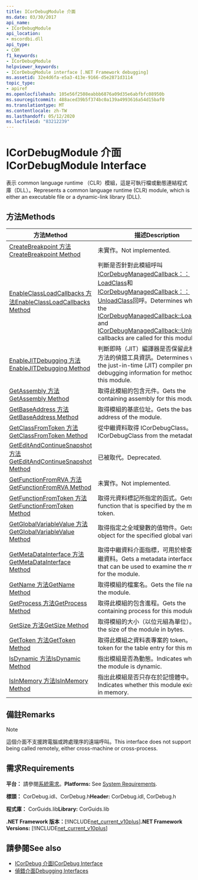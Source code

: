 ```yaml
---
title: ICorDebugModule 介面
ms.date: 03/30/2017
api_name:
- ICorDebugModule
api_location:
- mscordbi.dll
api_type:
- COM
f1_keywords:
- ICorDebugModule
helpviewer_keywords:
- ICorDebugModule interface [.NET Framework debugging]
ms.assetid: 32e4d6fa-e5a3-413e-9166-d5e2871d3114
topic_type:
- apiref
ms.openlocfilehash: 105e56f2508eabbb6876a09d35e6abfbfc08950b
ms.sourcegitcommit: 488aced39b5f374bc0a139a4993616a54d15baf0
ms.translationtype: MT
ms.contentlocale: zh-TW
ms.lasthandoff: 05/12/2020
ms.locfileid: "83212239"
---
```

# <a name="icordebugmodule-interface"></a><span data-ttu-id="634c8-102">ICorDebugModule 介面</span><span class="sxs-lookup"><span data-stu-id="634c8-102">ICorDebugModule Interface</span></span>

<span data-ttu-id="634c8-103">表示 common language runtime （CLR）模組，這是可執行檔或動態連結程式庫（DLL）。</span><span class="sxs-lookup"><span data-stu-id="634c8-103">Represents a common language runtime (CLR) module, which is either an executable file or a dynamic-link library (DLL).</span></span>  
  
## <a name="methods"></a><span data-ttu-id="634c8-104">方法</span><span class="sxs-lookup"><span data-stu-id="634c8-104">Methods</span></span>  
  
|<span data-ttu-id="634c8-105">方法</span><span class="sxs-lookup"><span data-stu-id="634c8-105">Method</span></span>|<span data-ttu-id="634c8-106">描述</span><span class="sxs-lookup"><span data-stu-id="634c8-106">Description</span></span>|  
|------------|-----------------|  
|[<span data-ttu-id="634c8-107">CreateBreakpoint 方法</span><span class="sxs-lookup"><span data-stu-id="634c8-107">CreateBreakpoint Method</span></span>](icordebugmodule-createbreakpoint-method.md)|<span data-ttu-id="634c8-108">未實作。</span><span class="sxs-lookup"><span data-stu-id="634c8-108">Not implemented.</span></span>|  
|[<span data-ttu-id="634c8-109">EnableClassLoadCallbacks 方法</span><span class="sxs-lookup"><span data-stu-id="634c8-109">EnableClassLoadCallbacks Method</span></span>](icordebugmodule-enableclassloadcallbacks-method.md)|<span data-ttu-id="634c8-110">判斷是否針對此模組呼叫[ICorDebugManagedCallback：： LoadClass](icordebugmanagedcallback-loadclass-method.md)和[ICorDebugManagedCallback：： UnloadClass](icordebugmanagedcallback-unloadclass-method.md)回呼。</span><span class="sxs-lookup"><span data-stu-id="634c8-110">Determines whether the [ICorDebugManagedCallback::LoadClass](icordebugmanagedcallback-loadclass-method.md) and [ICorDebugManagedCallback::UnloadClass](icordebugmanagedcallback-unloadclass-method.md) callbacks are called for this module.</span></span>|  
|[<span data-ttu-id="634c8-111">EnableJITDebugging 方法</span><span class="sxs-lookup"><span data-stu-id="634c8-111">EnableJITDebugging Method</span></span>](icordebugmodule-enablejitdebugging-method.md)|<span data-ttu-id="634c8-112">判斷即時（JIT）編譯器是否保留此模組中之方法的偵錯工具資訊。</span><span class="sxs-lookup"><span data-stu-id="634c8-112">Determines whether the just-in-time (JIT) compiler preserves debugging information for methods within this module.</span></span>|  
|[<span data-ttu-id="634c8-113">GetAssembly 方法</span><span class="sxs-lookup"><span data-stu-id="634c8-113">GetAssembly Method</span></span>](icordebugmodule-getassembly-method.md)|<span data-ttu-id="634c8-114">取得此模組的包含元件。</span><span class="sxs-lookup"><span data-stu-id="634c8-114">Gets the containing assembly for this module.</span></span>|  
|[<span data-ttu-id="634c8-115">GetBaseAddress 方法</span><span class="sxs-lookup"><span data-stu-id="634c8-115">GetBaseAddress Method</span></span>](icordebugmodule-getbaseaddress-method.md)|<span data-ttu-id="634c8-116">取得模組的基底位址。</span><span class="sxs-lookup"><span data-stu-id="634c8-116">Gets the base address of the module.</span></span>|  
|[<span data-ttu-id="634c8-117">GetClassFromToken 方法</span><span class="sxs-lookup"><span data-stu-id="634c8-117">GetClassFromToken Method</span></span>](icordebugmodule-getclassfromtoken-method.md)|<span data-ttu-id="634c8-118">從中繼資料取得 ICorDebugClass。</span><span class="sxs-lookup"><span data-stu-id="634c8-118">Gets the ICorDebugClass from the metadata.</span></span>|  
|[<span data-ttu-id="634c8-119">GetEditAndContinueSnapshot 方法</span><span class="sxs-lookup"><span data-stu-id="634c8-119">GetEditAndContinueSnapshot Method</span></span>](icordebugmodule-geteditandcontinuesnapshot-method.md)|<span data-ttu-id="634c8-120">已被取代。</span><span class="sxs-lookup"><span data-stu-id="634c8-120">Deprecated.</span></span>|  
|[<span data-ttu-id="634c8-121">GetFunctionFromRVA 方法</span><span class="sxs-lookup"><span data-stu-id="634c8-121">GetFunctionFromRVA Method</span></span>](icordebugmodule-getfunctionfromrva-method.md)|<span data-ttu-id="634c8-122">未實作。</span><span class="sxs-lookup"><span data-stu-id="634c8-122">Not implemented.</span></span>|  
|[<span data-ttu-id="634c8-123">GetFunctionFromToken 方法</span><span class="sxs-lookup"><span data-stu-id="634c8-123">GetFunctionFromToken Method</span></span>](icordebugmodule-getfunctionfromtoken-method.md)|<span data-ttu-id="634c8-124">取得元資料標記所指定的函式。</span><span class="sxs-lookup"><span data-stu-id="634c8-124">Gets the function that is specified by the metadata token.</span></span>|  
|[<span data-ttu-id="634c8-125">GetGlobalVariableValue 方法</span><span class="sxs-lookup"><span data-stu-id="634c8-125">GetGlobalVariableValue Method</span></span>](icordebugmodule-getglobalvariablevalue-method.md)|<span data-ttu-id="634c8-126">取得指定之全域變數的值物件。</span><span class="sxs-lookup"><span data-stu-id="634c8-126">Gets a value object for the specified global variable.</span></span>|  
|[<span data-ttu-id="634c8-127">GetMetaDataInterface 方法</span><span class="sxs-lookup"><span data-stu-id="634c8-127">GetMetaDataInterface Method</span></span>](icordebugmodule-getmetadatainterface-method.md)|<span data-ttu-id="634c8-128">取得中繼資料介面指標，可用於檢查模組的中繼資料。</span><span class="sxs-lookup"><span data-stu-id="634c8-128">Gets a metadata interface pointer that can be used to examine the metadata for the module.</span></span>|  
|[<span data-ttu-id="634c8-129">GetName 方法</span><span class="sxs-lookup"><span data-stu-id="634c8-129">GetName Method</span></span>](icordebugmodule-getname-method.md)|<span data-ttu-id="634c8-130">取得模組的檔案名。</span><span class="sxs-lookup"><span data-stu-id="634c8-130">Gets the file name of the module.</span></span>|  
|[<span data-ttu-id="634c8-131">GetProcess 方法</span><span class="sxs-lookup"><span data-stu-id="634c8-131">GetProcess Method</span></span>](icordebugmodule-getprocess-method.md)|<span data-ttu-id="634c8-132">取得此模組的包含進程。</span><span class="sxs-lookup"><span data-stu-id="634c8-132">Gets the containing process for this module.</span></span>|  
|[<span data-ttu-id="634c8-133">GetSize 方法</span><span class="sxs-lookup"><span data-stu-id="634c8-133">GetSize Method</span></span>](icordebugmodule-getsize-method.md)|<span data-ttu-id="634c8-134">取得模組的大小（以位元組為單位）。</span><span class="sxs-lookup"><span data-stu-id="634c8-134">Gets the size of the module in bytes.</span></span>|  
|[<span data-ttu-id="634c8-135">GetToken 方法</span><span class="sxs-lookup"><span data-stu-id="634c8-135">GetToken Method</span></span>](icordebugmodule-gettoken-method.md)|<span data-ttu-id="634c8-136">取得此模組之資料表專案的 token。</span><span class="sxs-lookup"><span data-stu-id="634c8-136">Gets the token for the table entry for this module.</span></span>|  
|[<span data-ttu-id="634c8-137">IsDynamic 方法</span><span class="sxs-lookup"><span data-stu-id="634c8-137">IsDynamic Method</span></span>](icordebugmodule-isdynamic-method.md)|<span data-ttu-id="634c8-138">指出模組是否為動態。</span><span class="sxs-lookup"><span data-stu-id="634c8-138">Indicates whether the module is dynamic.</span></span>|  
|[<span data-ttu-id="634c8-139">IsInMemory 方法</span><span class="sxs-lookup"><span data-stu-id="634c8-139">IsInMemory Method</span></span>](icordebugmodule-isinmemory-method.md)|<span data-ttu-id="634c8-140">指出此模組是否只存在於記憶體中。</span><span class="sxs-lookup"><span data-stu-id="634c8-140">Indicates whether this module exists only in memory.</span></span>|  
  
## <a name="remarks"></a><span data-ttu-id="634c8-141">備註</span><span class="sxs-lookup"><span data-stu-id="634c8-141">Remarks</span></span>  
  
> [!NOTE]
> <span data-ttu-id="634c8-142">這個介面不支援跨電腦或跨處理序的遠端呼叫。</span><span class="sxs-lookup"><span data-stu-id="634c8-142">This interface does not support being called remotely, either cross-machine or cross-process.</span></span>  
  
## <a name="requirements"></a><span data-ttu-id="634c8-143">需求</span><span class="sxs-lookup"><span data-stu-id="634c8-143">Requirements</span></span>  
 <span data-ttu-id="634c8-144">**平台：** 請參閱[系統需求](../../get-started/system-requirements.md)。</span><span class="sxs-lookup"><span data-stu-id="634c8-144">**Platforms:** See [System Requirements](../../get-started/system-requirements.md).</span></span>  
  
 <span data-ttu-id="634c8-145">**標頭：** CorDebug.idl、CorDebug.h</span><span class="sxs-lookup"><span data-stu-id="634c8-145">**Header:** CorDebug.idl, CorDebug.h</span></span>  
  
 <span data-ttu-id="634c8-146">**程式庫：** CorGuids.lib</span><span class="sxs-lookup"><span data-stu-id="634c8-146">**Library:** CorGuids.lib</span></span>  
  
 <span data-ttu-id="634c8-147">**.NET Framework 版本：**[!INCLUDE[net_current_v10plus](../../../../includes/net-current-v10plus-md.md)]</span><span class="sxs-lookup"><span data-stu-id="634c8-147">**.NET Framework Versions:** [!INCLUDE[net_current_v10plus](../../../../includes/net-current-v10plus-md.md)]</span></span>  
  
## <a name="see-also"></a><span data-ttu-id="634c8-148">請參閱</span><span class="sxs-lookup"><span data-stu-id="634c8-148">See also</span></span>

- [<span data-ttu-id="634c8-149">ICorDebug 介面</span><span class="sxs-lookup"><span data-stu-id="634c8-149">ICorDebug Interface</span></span>](icordebug-interface.md)
- [<span data-ttu-id="634c8-150">偵錯介面</span><span class="sxs-lookup"><span data-stu-id="634c8-150">Debugging Interfaces</span></span>](debugging-interfaces.md)
